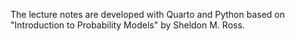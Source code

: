 The lecture notes are developed with Quarto and Python based on "Introduction to Probability Models" by Sheldon M. Ross.
